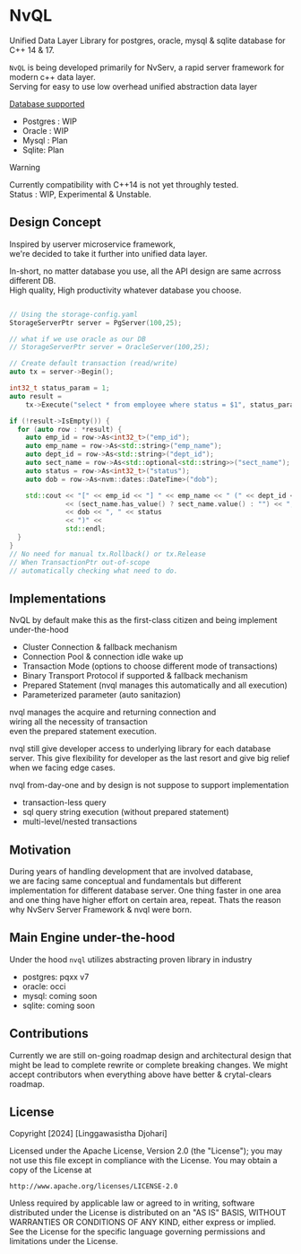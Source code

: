 # NvQL
Unified Data Layer Library for postgres, oracle, mysql &amp; sqlite database for C++ 14 &amp; 17.<br/>

```NvQL``` is being developed primarily for NvServ, a rapid server framework for modern c++ data layer.<br/>
Serving for easy to use low overhead unified abstraction data layer

<u>Database supported</u>
- Postgres : WIP
- Oracle : WIP
- Mysql : Plan
- Sqlite: Plan
  
> [!WARNING]
> Currently compatibility with C++14 is not yet throughly tested.<br/>
> Status : WIP, Experimental & Unstable.

## Design Concept

Inspired by userver microservice framework,<br/>
we're decided to take it further into unified data layer.<br/>

In-short, no matter database you use, all the API design are same acrross different DB.<br/>
High quality, High productivity whatever database you choose.

```cxx

// Using the storage-config.yaml
StorageServerPtr server = PgServer(100,25);

// what if we use oracle as our DB
// StorageServerPtr server = OracleServer(100,25);

// Create default transaction (read/write)
auto tx = server->Begin();

int32_t status_param = 1;
auto result =
    tx->Execute("select * from employee where status = $1", status_param);

if (!result->IsEmpty()) {
  for (auto row : *result) {
    auto emp_id = row->As<int32_t>("emp_id");
    auto emp_name = row->As<std::string>("emp_name");
    auto dept_id = row->As<std::string>("dept_id");
    auto sect_name = row->As<std::optional<std::string>>("sect_name");
    auto status = row->As<int32_t>("status");
    auto dob = row->As<nvm::dates::DateTime>("dob");

    std::cout << "[" << emp_id << "] " << emp_name << " (" << dept_id << ":"
              << (sect_name.has_value() ? sect_name.value() : "") << ", "
              << dob << ", " << status
              << ")" <<
              std::endl;
  }
}
// No need for manual tx.Rollback() or tx.Release
// When TransactionPtr out-of-scope
// automatically checking what need to do.
```
## Implementations

NvQL by default make this as the first-class citizen and being implement under-the-hood
- Cluster Connection & fallback mechanism
- Connection Pool & connection idle wake up
- Transaction Mode (options to choose different mode of transactions)
- Binary Transport Protocol if supported & fallback mechanism
- Prepared Statement (nvql manages this automatically and all execution)
- Parameterized parameter (auto sanitazion)
  
nvql manages the acquire and returning connection and <br/>
wiring all the necessity of transaction <br/>
even the prepared statement execution.

nvql still give developer access to underlying library for each database server.
This give flexibility for developer  as the last resort and give big relief when we facing edge cases.

nvql from-day-one and by design is not suppose to support implementation
- transaction-less query
- sql query string execution (without prepared statement)
- multi-level/nested transactions


## Motivation
During years of handling development that are involved database, <br/>
we are facing same conceptual and fundamentals but different implementation for different database server.
One thing faster in one area and one thing have higher effort on certain area, repeat.
Thats the reason why NvServ Server Framework & nvql were born.

## Main Engine under-the-hood

Under the hood ```nvql``` utilizes abstracting proven library in industry
- postgres: pqxx v7
- oracle: occi
- mysql: coming soon
- sqlite: coming soon 

## Contributions

Currently we are still on-going roadmap design and architectural design that might be lead to complete rewrite or complete breaking changes.
We might accept contributors when everything above have better & crytal-clears roadmap.

## License

Copyright [2024] [Linggawasistha Djohari]

Licensed under the Apache License, Version 2.0 (the "License");
you may not use this file except in compliance with the License.
You may obtain a copy of the License at

    http://www.apache.org/licenses/LICENSE-2.0

Unless required by applicable law or agreed to in writing, software
distributed under the License is distributed on an "AS IS" BASIS,
WITHOUT WARRANTIES OR CONDITIONS OF ANY KIND, either express or implied.
See the License for the specific language governing permissions and
limitations under the License.
